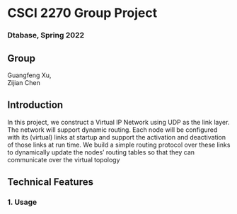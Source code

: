 # CSCI 2270 Group Project

### Dtabase, Spring 2022

## Group

Guangfeng Xu,<br /> 
Zijian Chen

## Introduction

In this project, we construct a Virtual IP Network using UDP as the link layer. The network will support dynamic routing. Each node will be configured with its (virtual) links at startup and support the activation and deactivation of those links at run time. We build a simple routing protocol over these links to dynamically update the nodes’ routing tables so that they can communicate over the virtual topology


## Technical Features

### 1. Usage